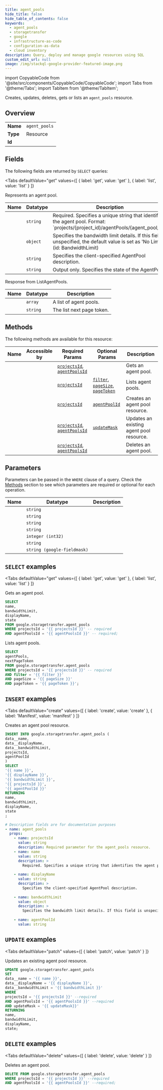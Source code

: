```yaml
--- 
title: agent_pools
hide_title: false
hide_table_of_contents: false
keywords:
  - agent_pools
  - storagetransfer
  - google
  - infrastructure-as-code
  - configuration-as-data
  - cloud inventory
description: Query, deploy and manage google resources using SQL
custom_edit_url: null
image: /img/stackql-google-provider-featured-image.png
---
```


import CopyableCode from '@site/src/components/CopyableCode/CopyableCode';
import Tabs from '@theme/Tabs';
import TabItem from '@theme/TabItem';

Creates, updates, deletes, gets or lists an <code>agent_pools</code> resource.

## Overview
<table><tbody>
<tr><td><b>Name</b></td><td><code>agent_pools</code></td></tr>
<tr><td><b>Type</b></td><td>Resource</td></tr>
<tr><td><b>Id</b></td><td><CopyableCode code="google.storagetransfer.agent_pools" /></td></tr>
</tbody></table>

## Fields

The following fields are returned by `SELECT` queries:

<Tabs
    defaultValue="get"
    values={[
        { label: 'get', value: 'get' },
        { label: 'list', value: 'list' }
    ]}
>
<TabItem value="get">

Represents an agent pool.

<table>
<thead>
    <tr>
    <th>Name</th>
    <th>Datatype</th>
    <th>Description</th>
    </tr>
</thead>
<tbody>
<tr>
    <td><CopyableCode code="name" /></td>
    <td><code>string</code></td>
    <td>Required. Specifies a unique string that identifies the agent pool. Format: `projects/&#123;project_id&#125;/agentPools/&#123;agent_pool_id&#125;`</td>
</tr>
<tr>
    <td><CopyableCode code="bandwidthLimit" /></td>
    <td><code>object</code></td>
    <td>Specifies the bandwidth limit details. If this field is unspecified, the default value is set as 'No Limit'. (id: BandwidthLimit)</td>
</tr>
<tr>
    <td><CopyableCode code="displayName" /></td>
    <td><code>string</code></td>
    <td>Specifies the client-specified AgentPool description.</td>
</tr>
<tr>
    <td><CopyableCode code="state" /></td>
    <td><code>string</code></td>
    <td>Output only. Specifies the state of the AgentPool.</td>
</tr>
</tbody>
</table>
</TabItem>
<TabItem value="list">

Response from ListAgentPools.

<table>
<thead>
    <tr>
    <th>Name</th>
    <th>Datatype</th>
    <th>Description</th>
    </tr>
</thead>
<tbody>
<tr>
    <td><CopyableCode code="agentPools" /></td>
    <td><code>array</code></td>
    <td>A list of agent pools.</td>
</tr>
<tr>
    <td><CopyableCode code="nextPageToken" /></td>
    <td><code>string</code></td>
    <td>The list next page token.</td>
</tr>
</tbody>
</table>
</TabItem>
</Tabs>

## Methods

The following methods are available for this resource:

<table>
<thead>
    <tr>
    <th>Name</th>
    <th>Accessible by</th>
    <th>Required Params</th>
    <th>Optional Params</th>
    <th>Description</th>
    </tr>
</thead>
<tbody>
<tr>
    <td><a href="#get"><CopyableCode code="get" /></a></td>
    <td><CopyableCode code="select" /></td>
    <td><a href="#parameter-projectsId"><code>projectsId</code></a>, <a href="#parameter-agentPoolsId"><code>agentPoolsId</code></a></td>
    <td></td>
    <td>Gets an agent pool.</td>
</tr>
<tr>
    <td><a href="#list"><CopyableCode code="list" /></a></td>
    <td><CopyableCode code="select" /></td>
    <td><a href="#parameter-projectsId"><code>projectsId</code></a></td>
    <td><a href="#parameter-filter"><code>filter</code></a>, <a href="#parameter-pageSize"><code>pageSize</code></a>, <a href="#parameter-pageToken"><code>pageToken</code></a></td>
    <td>Lists agent pools.</td>
</tr>
<tr>
    <td><a href="#create"><CopyableCode code="create" /></a></td>
    <td><CopyableCode code="insert" /></td>
    <td><a href="#parameter-projectsId"><code>projectsId</code></a></td>
    <td><a href="#parameter-agentPoolId"><code>agentPoolId</code></a></td>
    <td>Creates an agent pool resource.</td>
</tr>
<tr>
    <td><a href="#patch"><CopyableCode code="patch" /></a></td>
    <td><CopyableCode code="update" /></td>
    <td><a href="#parameter-projectsId"><code>projectsId</code></a>, <a href="#parameter-agentPoolsId"><code>agentPoolsId</code></a></td>
    <td><a href="#parameter-updateMask"><code>updateMask</code></a></td>
    <td>Updates an existing agent pool resource.</td>
</tr>
<tr>
    <td><a href="#delete"><CopyableCode code="delete" /></a></td>
    <td><CopyableCode code="delete" /></td>
    <td><a href="#parameter-projectsId"><code>projectsId</code></a>, <a href="#parameter-agentPoolsId"><code>agentPoolsId</code></a></td>
    <td></td>
    <td>Deletes an agent pool.</td>
</tr>
</tbody>
</table>

## Parameters

Parameters can be passed in the `WHERE` clause of a query. Check the [Methods](#methods) section to see which parameters are required or optional for each operation.

<table>
<thead>
    <tr>
    <th>Name</th>
    <th>Datatype</th>
    <th>Description</th>
    </tr>
</thead>
<tbody>
<tr id="parameter-agentPoolsId">
    <td><CopyableCode code="agentPoolsId" /></td>
    <td><code>string</code></td>
    <td></td>
</tr>
<tr id="parameter-projectsId">
    <td><CopyableCode code="projectsId" /></td>
    <td><code>string</code></td>
    <td></td>
</tr>
<tr id="parameter-agentPoolId">
    <td><CopyableCode code="agentPoolId" /></td>
    <td><code>string</code></td>
    <td></td>
</tr>
<tr id="parameter-filter">
    <td><CopyableCode code="filter" /></td>
    <td><code>string</code></td>
    <td></td>
</tr>
<tr id="parameter-pageSize">
    <td><CopyableCode code="pageSize" /></td>
    <td><code>integer (int32)</code></td>
    <td></td>
</tr>
<tr id="parameter-pageToken">
    <td><CopyableCode code="pageToken" /></td>
    <td><code>string</code></td>
    <td></td>
</tr>
<tr id="parameter-updateMask">
    <td><CopyableCode code="updateMask" /></td>
    <td><code>string (google-fieldmask)</code></td>
    <td></td>
</tr>
</tbody>
</table>

## `SELECT` examples

<Tabs
    defaultValue="get"
    values={[
        { label: 'get', value: 'get' },
        { label: 'list', value: 'list' }
    ]}
>
<TabItem value="get">

Gets an agent pool.

```sql
SELECT
name,
bandwidthLimit,
displayName,
state
FROM google.storagetransfer.agent_pools
WHERE projectsId = '{{ projectsId }}' -- required
AND agentPoolsId = '{{ agentPoolsId }}' -- required;
```
</TabItem>
<TabItem value="list">

Lists agent pools.

```sql
SELECT
agentPools,
nextPageToken
FROM google.storagetransfer.agent_pools
WHERE projectsId = '{{ projectsId }}' -- required
AND filter = '{{ filter }}'
AND pageSize = '{{ pageSize }}'
AND pageToken = '{{ pageToken }}';
```
</TabItem>
</Tabs>


## `INSERT` examples

<Tabs
    defaultValue="create"
    values={[
        { label: 'create', value: 'create' },
        { label: 'Manifest', value: 'manifest' }
    ]}
>
<TabItem value="create">

Creates an agent pool resource.

```sql
INSERT INTO google.storagetransfer.agent_pools (
data__name,
data__displayName,
data__bandwidthLimit,
projectsId,
agentPoolId
)
SELECT 
'{{ name }}',
'{{ displayName }}',
'{{ bandwidthLimit }}',
'{{ projectsId }}',
'{{ agentPoolId }}'
RETURNING
name,
bandwidthLimit,
displayName,
state
;
```
</TabItem>
<TabItem value="manifest">

```yaml
# Description fields are for documentation purposes
- name: agent_pools
  props:
    - name: projectsId
      value: string
      description: Required parameter for the agent_pools resource.
    - name: name
      value: string
      description: >
        Required. Specifies a unique string that identifies the agent pool. Format: `projects/{project_id}/agentPools/{agent_pool_id}`
        
    - name: displayName
      value: string
      description: >
        Specifies the client-specified AgentPool description.
        
    - name: bandwidthLimit
      value: object
      description: >
        Specifies the bandwidth limit details. If this field is unspecified, the default value is set as 'No Limit'.
        
    - name: agentPoolId
      value: string
```
</TabItem>
</Tabs>


## `UPDATE` examples

<Tabs
    defaultValue="patch"
    values={[
        { label: 'patch', value: 'patch' }
    ]}
>
<TabItem value="patch">

Updates an existing agent pool resource.

```sql
UPDATE google.storagetransfer.agent_pools
SET 
data__name = '{{ name }}',
data__displayName = '{{ displayName }}',
data__bandwidthLimit = '{{ bandwidthLimit }}'
WHERE 
projectsId = '{{ projectsId }}' --required
AND agentPoolsId = '{{ agentPoolsId }}' --required
AND updateMask = '{{ updateMask}}'
RETURNING
name,
bandwidthLimit,
displayName,
state;
```
</TabItem>
</Tabs>


## `DELETE` examples

<Tabs
    defaultValue="delete"
    values={[
        { label: 'delete', value: 'delete' }
    ]}
>
<TabItem value="delete">

Deletes an agent pool.

```sql
DELETE FROM google.storagetransfer.agent_pools
WHERE projectsId = '{{ projectsId }}' --required
AND agentPoolsId = '{{ agentPoolsId }}' --required;
```
</TabItem>
</Tabs>
